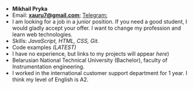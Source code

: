 * **Mikhail Pryka**
* Email: **xauru7@gmail.com**; [Telegram:](https://t.me/MrZlydzen)
* I am looking for a job in a junior position. If you need a good student, I would gladly accept your offer. I want to change my profession and learn web technologies.
* Skills: *JavaScript, HTML, CSS, Git.* 
* Code examples *(LATEST)*
* I have no experience, but links to my projects will appear *here*)
*  Belarusian National Technical University (Bachelor), faculty of Instrumentation engineering.
*  I worked in the international customer support department for 1 year. I think my level of English is A2.